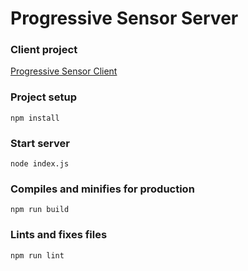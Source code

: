 # Progressive Sensor Server

### Client project
[Progressive Sensor Client](https://github.com/smarbos/progressiveSensorClient)

### Project setup
```
npm install
```

### Start server
```
node index.js
```

### Compiles and minifies for production
```
npm run build
```

### Lints and fixes files
```
npm run lint
```
